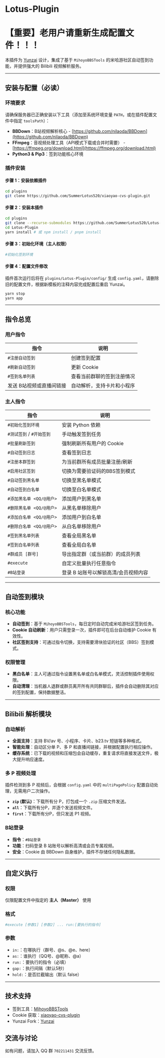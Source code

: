 
# Lotus-Plugin

# **【重要】老用户请重新生成配置文件！！！**

本插件为 [Yunzai](https://github.com/SummerLotus520/Miao-Yunzai/) 设计，集成了基于 `MihoyoBBSTools` 的米哈游社区自动签到功能，并提供强大的 Bilibili 视频解析服务。

---

## 安装与配置（必读）

### 环境要求

请确保服务器已正确安装以下工具（添加至系统环境变量 `PATH`，或在插件配置文件中指定 `toolsPath`）：

- **BBDown**：B站视频解析核心 - [https://github.com/nilaoda/BBDown](https://github.com/nilaoda/BBDown)
- **FFmpeg**：音视频处理工具（API模式下载或合并时需要） - [https://ffmpeg.org/download.html](https://ffmpeg.org/download.html)
- **Python3 & Pip3**：签到功能核心环境

### 插件安装

#### 步骤 1：安装依赖插件

```bash
cd plugins
git clone https://github.com/SummerLotus520/xiaoyao-cvs-plugin.git
```

#### 步骤 2：安装本插件

```bash
cd plugins
git clone --recurse-submodules https://github.com/SummerLotus520/Lotus-Plugin.git
cd Lotus-Plugin
yarn install # 或 npm install / pnpm install
```

#### 步骤 3：初始化环境（主人权限）

```bash
#初始化签到环境
```

#### 步骤 4：配置文件修改

插件首次运行后将在 `plugins/Lotus-Plugin/config/` 生成 `config.yaml`，请删除旧的配置文件，根据新模板的注释内容完成配置后重启 Yunzai。

```bash
yarn stop
yarn app
```

---

## 指令总览

### 用户指令

| 指令 | 说明 |
|---|---|
| `#注册自动签到` | 创建签到配置 |
| `#刷新自动签到` | 更新 Cookie |
| `#签到名单列表` | 查看当前群聊的签到注册情况 |
| 发送 B站视频或直播间链接 | 自动解析，支持卡片和小程序 |

### 主人指令

| 指令 | 说明 |
|---|---|
| `#初始化签到环境` | 安装 Python 依赖 |
| `#测试签到` / `#开始签到` | 手动触发签到任务 |
| `#批量刷新签到` | 强制刷新所有用户的 Cookie |
| `#自动签到日志` | 查看签到日志 |
| `#注册本群签到` | 为当前群所有成员批量注册/刷新 |
| `#启用社区签到` | 切换为需要验证码的BBS签到模式 |
| `#自动签到黑名单` | 切换至黑名单模式 |
| `#自动签到白名单` | 切换至白名单模式 |
| `#添加黑名单 <QQ/@用户>` | 添加用户到黑名单 |
| `#删除黑名单 <QQ/@用户>` | 从黑名单移除用户 |
| `#添加白名单 <QQ/@用户>` | 添加用户到白名单 |
| `#删除白名单 <QQ/@用户>` | 从白名单移除用户 |
| `#签到黑名单列表` | 查看全局黑名单 |
| `#签到白名单列表` | 查看全局白名单 |
| `#群成员 [群号]` | 导出指定群（或当前群）的成员列表 |
| `#execute` | 自定义批量执行任意指令 |
| `#B站登录` | 登录 B 站账号以解锁高清/会员视频内容 |

---

## 自动签到模块

### 核心功能
- **自动签到**：基于 `MihoyoBBSTools`，每日定时自动完成米哈游社区签到任务。
- **Cookie 自动刷新**：用户只需登录一次，插件即可在后台自动维护 Cookie 有效性。
- **社区签到支持**：可通过指令切换，支持需要滑块验证的社区（BBS）签到模式。

### 权限管理
- **黑白名单**：主人可通过指令设置黑名单或白名单模式，灵活控制插件使用权限。
- **自动清理**：当机器人退群或群员离开所有共同群聊后，插件会自动删除其对应的签到配置，保持数据整洁。

---

## Bilibili 解析模块

### 自动解析
- **全面支持**：支持 BV/av 号、小程序、卡片、b23.tv 短链等多种格式。
- **智能处理**：自动区分单 P、多 P 和直播间链接，并根据配置执行相应操作。
- **缓存系统**：已下载的视频和压缩包会自动缓存，重复请求将直接发送文件，极大提升响应速度。

### 多 P 视频处理
插件检测到多 P 视频后，会根据 `config.yaml` 中的 `multiPagePolicy` 配置自动处理，无需用户二次操作。
- **`zip` (默认)**：下载所有分 P，打包成一个 `.zip` 压缩文件发送。
- **`all`**：下载所有分P，并逐个发送视频文件。
- **`first`**：下载所有分P，但只发送 P1 视频。

### B站登录
- **指令**：`#B站登录`
- **功能**：扫码登录 B 站账号以解析高清或会员专属视频。
- **安全**：Cookie 由 BBDown 自身维护，插件不存储任何隐私数据。

---

## 自定义执行

### 权限
仅限配置文件中指定的 **主人（Master）** 使用

### 格式
```bash
#execute [参数1] [参数2] ... run:[要执行的指令]
```

### 参数
- `in:`：在哪执行（群号、@s、@e、here）
- `as:`：谁执行（QQ号、@昵称、@a）
- `run:`：要执行的指令（必填）
- `gap:`：执行间隔（默认5秒）
- `hold:`：是否拦截输出（默认 false）

---

## 技术支持

- 签到工具：[MihoyoBBSTools](https://github.com/Womsxd/MihoyoBBSTools)
- Cookie 获取：[xiaoyao-cvs-plugin](https://github.com/SummerLotus520/xiaoyao-cvs-plugin)
- Yunzai Fork：[Yunzai](https://github.com/SummerLotus520/Miao-Yunzai/)

## 交流与讨论

如有问题，请加入 QQ 群 `702211431` 交流反馈。
